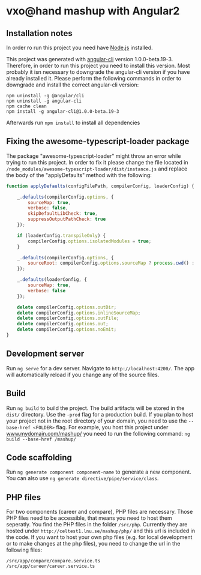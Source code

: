 # vxo@hand mashup with Angular2
## Installation notes
In order ro run this project you need have [Node.js](https://nodejs.org) installed.

This project was generated with [angular-cli](https://github.com/angular/angular-cli) version 1.0.0-beta.19-3.
Therefore, in order to run this project you need to install this version. Most probably it isn necessary to downgrade the angular-cli version if you have already installed it.
Please perform the following commands in order to downgrade and install the correct angular-cli version:
```
npm uninstall -g @angular/cli
npm uninstall -g angular-cli 
npm cache clean 
npm install -g angular-cli@1.0.0-beta.19-3
```
Afterwards run `npm install` to install all dependencies

## Fixing the awesome-typescript-loader package
The package "awesome-typescript-loader" might throw an error while trying to run this project. In order to fix it please change the file located in `/node_modules/awesome-typescript-loader/dist/instance.js` and replace the body of the "applyDefaults" method with the following:
```javascript
function applyDefaults(configFilePath, compilerConfig, loaderConfig) {

    _.defaults(compilerConfig.options, {
        sourceMap: true,
        verbose: false,
        skipDefaultLibCheck: true,
        suppressOutputPathCheck: true
    });

    if (loaderConfig.transpileOnly) {
        compilerConfig.options.isolatedModules = true;
    }

    _.defaults(compilerConfig.options, {
        sourceRoot: compilerConfig.options.sourceMap ? process.cwd() : undefined
    });

    _.defaults(loaderConfig, {
        sourceMap: true,
        verbose: false
    });

    delete compilerConfig.options.outDir;
    delete compilerConfig.options.inlineSourceMap;
    delete compilerConfig.options.outFile;
    delete compilerConfig.options.out;
    delete compilerConfig.options.noEmit;
}
```

## Development server
Run `ng serve` for a dev server. Navigate to `http://localhost:4200/`. The app will automatically reload if you change any of the source files.

## Build
Run `ng build` to build the project. The build artifacts will be stored in the `dist/` directory. Use the `-prod` flag for a production build. If you plan to host your project not in the root directory of your domain, you need to use the `--base-href <FOLDER>` flag. For example, you host this project under www.mydomain.com/mashup/ you need to run the following command: `ng build --base-href /mashup/` 

## Code scaffolding
Run `ng generate component component-name` to generate a new component. You can also use `ng generate directive/pipe/service/class`.

## PHP files
For two components (career and compare), PHP files are necessary. Those PHP files need to be accessible, that means you need to host them seperatly. You find the PHP files in the folder `/src/php`. Currently they are hosted under `http://celtest1.lnu.se/mashup/php/` and this url is included in the code. If you want to host your own php files (e.g. for local development or to make changes at the php files), you need to change the url in the following files:
```
/src/app/compare/compare.service.ts
/src/app/career/career.service.ts
```


